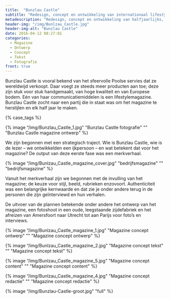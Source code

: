 ```yaml
---
title:  "Bunzlau Castle"
subtitle: "Redesign, concept en ontwikkeling van internationaal lifestylemagazine"
metadescription: "Redesign, concept en ontwikkeling van halfjaarlijks, internationaal lifestylemagazine"
header-img: "/img/Bunlzau_Castle.jpg"
header-img-alt: "Bunzlau Castle"
date: 2016-04-12 08:27:01
categories:
  - Magazine
  - Ontwerp
  - Concept
  - Tekst
  - Fotografie
front: true
---
```


Bunzlau Castle is vooral bekend van het sfeervolle Poolse servies dat ze wereldwijd verkoopt. Daar voegt ze steeds meer producten aan toe; deze zijn stuk voor stuk handgemaakt, van hoge kwaliteit en van Europese bodem. Eén van haar communicatiemiddelen is een lifestylemagazine. Bunzlau Castle zocht naar een partij die in staat was om het magazine te herstijlen en elk half jaar te maken.

{% case_tags %}

{% image “/img/Bunzlau_Castle_1.jpg" "Bunzlau Castle fotografie" "" "Bunzlau Castle magazine ontwerp" %}

We zijn begonnen met een strategisch traject. Wie is Bunzlau Castle, wie is de lezer – we ontwikkelden een ijkpersoon – en wat betekent dat voor het magazine? De output van deze eerste fase was een merkverhaal.

{% image “/img/Bunlzau_Castle_magazine_cover.jpg" "bedrijfsmagazine" "" "bedrijfsmagazine" %}

Vanuit het merkverhaal zijn we begonnen met de invulling van het magazine; de keuze voor stijl, beeld, rubrieken enzovoort. Authenticiteit was een belangrijke kernwaarde en dat zie je onder andere terug in de personen die zijn geïnterviewd en hun verhalen.

De uitvoer van de plannen betekende onder andere het ontwerp van het magazine, een fotoshoot in een oude, leegstaande zijdefabriek en het afreizen van Amersfoort naar Utrecht tot aan Parijs voor foto’s en interviews.   


{% image “/img/Bunlzau_Castle_magazine_1.jpg" "Magazine concept ontwerp" "" "Magazine concept ontwerp" %}

{% image “/img/Bunlzau_Castle_magazine_2.jpg" "Magazine concept tekst" "" "Magazine concept tekst" %}

{% image “/img/Bunlzau_Castle_magazine_5.jpg" "Magazine concept content" "" "Magazine concept content" %}

{% image “/img/Bunlzau_Castle_magazine_4.jpg" "Magazine concept redactie" "" "Magazine concept redactie" %}

{% image “/img/Bunzlau-Castle-groot.jpg" "full" %}
